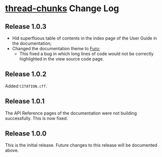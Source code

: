 # [thread-chunks](README.md) Change Log

## Release 1.0.3

- Hid superfluous table of contents in the index page of the User Guide in the documentation;
- Changed the documentation theme to [Furo](https://github.com/pradyunsg/furo);
    - This fixed a bug in which long lines of code would not be correctly highlighted in the view source code page.

## Release 1.0.2

Added ``CITATION.cff``.

## Release 1.0.1

The API Reference pages of the documentation were not building successfully.
This is now fixed.

## Release 1.0.0

This is the initial release. Future changes to this release will be documented
above.